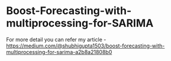 # Boost-Forecasting-with-multiprocessing-for-SARIMA

For more detail you can refer my article - https://medium.com/@shubhigupta1503/boost-forecasting-with-multiprocessing-for-sarima-a2b8a21808b0
